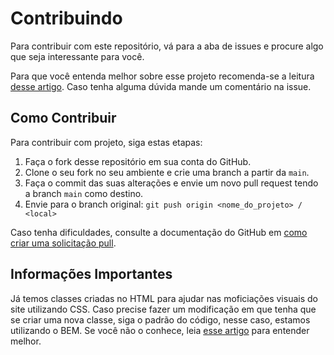 # Contribuindo

Para contribuir com este repositório, vá para a aba de issues e procure algo que seja interessante para você.

Para que você entenda melhor sobre esse projeto recomenda-se a leitura [desse artigo](). Caso tenha alguma dúvida mande um comentário na issue.

## Como Contribuir

Para contribuir com projeto, siga estas etapas:

1. Faça o fork desse repositório em sua conta do GitHub.
2. Clone o seu fork no seu ambiente e crie uma branch a partir da `main`.
3. Faça o commit das suas alterações e envie um novo pull request tendo a branch `main` como destino.
4. Envie para o branch original: `git push origin <nome_do_projeto> / <local>`

Caso tenha dificuldades, consulte a documentação do GitHub em [como criar uma solicitação pull](https://help.github.com/en/github/collaborating-with-issues-and-pull-requests/creating-a-pull-request).

## Informações Importantes

Já temos classes criadas no HTML para ajudar nas moficiações visuais do site utilizando CSS. Caso precise fazer um modificação em que tenha que se criar uma nova classe, siga o padrão do código, nesse caso, estamos utilizando o BEM. Se você não o conhece, leia [esse artigo](https://dev.to/feministech/pt-br-o-que-eh-bem-e-porque-usar-isso-pra-nomear-html-css-2m18) para entender melhor.
